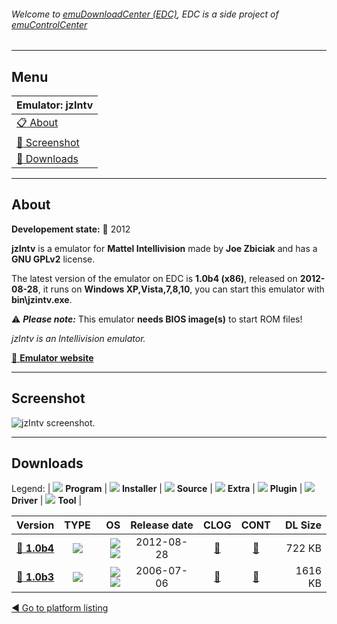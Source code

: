 ###### Welcome to [emuDownloadCenter (EDC)](https://github.com/PhoenixInteractiveNL/emuDownloadCenter/wiki/), EDC is a side project of [emuControlCenter](https://github.com/PhoenixInteractiveNL/emuControlCenter/wiki/)
***
## Menu
| **Emulator: jzIntv** |
|:---------|
| [:clipboard: About](#about) |
| [:sunrise: Screenshot](#screenshot) |
| [:floppy_disk: Downloads](#downloads) |
***
## About
**Developement state:** :red_circle: 2012

**jzIntv** is a emulator for **Mattel Intellivision** made by **Joe Zbiciak** and has a **GNU GPLv2** license.

The latest version of the emulator on EDC is **1.0b4 (x86)**, released on **2012-08-28**, it runs on **Windows XP,Vista,7,8,10**, you can start this emulator with **bin\jzintv.exe**.

:warning: _**Please note:**_ This emulator **needs BIOS image(s)** to start ROM files!

_jzIntv is an Intellivision emulator._

[:link: **Emulator website**](http://spatula-city.org/~im14u2c/intv)
***
## Screenshot
![](https://raw.githubusercontent.com/PhoenixInteractiveNL/emuDownloadCenter/master/hooks/jzintv/emulator_screen_01.jpg "jzIntv screenshot.")
***
## Downloads
Legend: | 
![](https://raw.githubusercontent.com/wiki/PhoenixInteractiveNL/emuDownloadCenter/images_misc/icon_program_24.png) **Program** | 
![](https://raw.githubusercontent.com/wiki/PhoenixInteractiveNL/emuDownloadCenter/images_misc/icon_installer_24.png) **Installer** | 
![](https://raw.githubusercontent.com/wiki/PhoenixInteractiveNL/emuDownloadCenter/images_misc/icon_source_code_24.png) **Source** | 
![](https://raw.githubusercontent.com/wiki/PhoenixInteractiveNL/emuDownloadCenter/images_misc/icon_extra_24.png) **Extra** | 
![](https://raw.githubusercontent.com/wiki/PhoenixInteractiveNL/emuDownloadCenter/images_misc/icon_plugin_24.png) **Plugin** | 
![](https://raw.githubusercontent.com/wiki/PhoenixInteractiveNL/emuDownloadCenter/images_misc/icon_driver_24.png) **Driver** | 
![](https://raw.githubusercontent.com/wiki/PhoenixInteractiveNL/emuDownloadCenter/images_misc/icon_tool_24.png) **Tool** | 
 
| Version | TYPE | OS | Release date | CLOG | CONT | DL Size |
|:--------|:----:|---:|:------------:|:----:|:----:|--------:|
| [:floppy_disk: **1.0b4**](https://github.com/PhoenixInteractiveNL/edc-repo0003/raw/master/jzintv/1.0b4.7z) | ![](https://raw.githubusercontent.com/wiki/PhoenixInteractiveNL/emuDownloadCenter/images_misc/icon_program_24.png) | ![](https://raw.githubusercontent.com/wiki/PhoenixInteractiveNL/emuDownloadCenter/images_misc/logo_windows_24.png)![](https://raw.githubusercontent.com/wiki/PhoenixInteractiveNL/emuDownloadCenter/images_misc/icon_32-bit_24.png) | 2012-08-28 | [:page_facing_up:](https://github.com/PhoenixInteractiveNL/edc-repo0003/blob/master/jzintv/1.0b4_changelog.txt) | [:mag_right:](https://github.com/PhoenixInteractiveNL/edc-repo0003/blob/master/jzintv/1.0b4_contents.txt) | 722 KB |
| [:floppy_disk: **1.0b3**](https://github.com/PhoenixInteractiveNL/edc-repo0003/raw/master/jzintv/1.0b3.7z) | ![](https://raw.githubusercontent.com/wiki/PhoenixInteractiveNL/emuDownloadCenter/images_misc/icon_program_24.png) | ![](https://raw.githubusercontent.com/wiki/PhoenixInteractiveNL/emuDownloadCenter/images_misc/logo_windows_24.png)![](https://raw.githubusercontent.com/wiki/PhoenixInteractiveNL/emuDownloadCenter/images_misc/icon_32-bit_24.png) | 2006-07-06 | [:page_facing_up:](https://github.com/PhoenixInteractiveNL/edc-repo0003/blob/master/jzintv/1.0b3_changelog.txt) | [:mag_right:](https://github.com/PhoenixInteractiveNL/edc-repo0003/blob/master/jzintv/1.0b3_contents.txt) | 1616 KB |

[:arrow_backward: Go to platform listing](https://github.com/PhoenixInteractiveNL/emuDownloadCenter/wiki/EDC-Platform-List)
